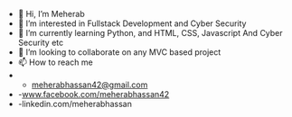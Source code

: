 - 👋 Hi, I’m Meherab
- 👀 I’m interested in Fullstack Development and Cyber Security
- 🌱 I’m currently learning Python, and HTML, CSS, Javascript And Cyber Security etc
- 💞️ I’m looking to collaborate on any MVC based project
- 📫 How to reach me 
- - meherabhassan42@gmail.com
- -www.facebook.com/meherabhassan42
- -linkedin.com/meherabhassan

<!---
meherab31/meherab31 is a ✨ special ✨ repository because its `README.md` (this file) appears on your GitHub profile.
You can click the Preview link to take a look at your changes.
--->
